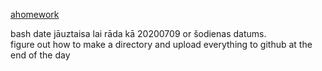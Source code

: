 [ahomework](https://www.udemy.com/course/git-bash/)   


bash date jāuztaisa lai rāda kā 20200709 or šodienas datums.    
figure out how to make a directory and upload everything to github at the end of the day    
